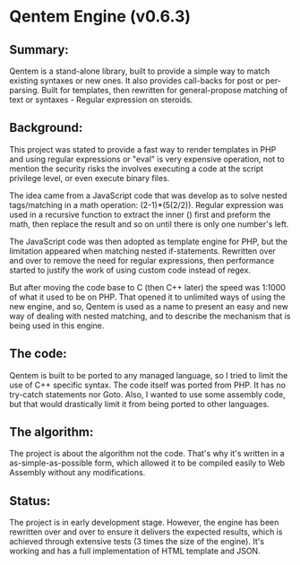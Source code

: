 # Qentem Engine (v0.6.3)

## Summary:
Qentem is a stand-alone library, built to provide a simple way to match existing syntaxes or new ones. It also provides call-backs for post or per-parsing. Built for templates, then rewritten for general-propose matching of text or syntaxes - Regular expression on steroids.

## Background:
This project was stated to provide a fast way to render templates in PHP and using regular expressions or "eval" is very expensive operation, not to mention the security risks the involves executing a code at the script privilege level, or even execute binary files.

The idea came from a JavaScript code that was develop as to solve nested tags/matching in a math operation: (2-1)*(5(2/2)). Regular expression was used in a recursive function to extract the inner () first and preform the math, then replace the result and so on until there is only one number's left.

The JavaScript code was then adopted as template engine for PHP, but the limitation appeared when matching nested if-statements. Rewritten over and over to remove the need for regular expressions, then performance started to justify the work of using custom code instead of regex.

But after moving the code base to C (then C++ later) the speed was 1:1000 of what it used to be on PHP. That opened it to unlimited ways of using the new engine, and so, Qentem is used as a name to present an easy and new way of dealing with nested matching, and to describe the mechanism that is being used in this engine.

## The code:
Qentem is built to be ported to any managed language, so I tried to limit the use of C++ specific syntax. The code itself was ported from PHP. It has no try-catch statements nor Goto. Also, I wanted to use some assembly code, but that would drastically limit it from being ported to other languages.

## The algorithm:
The project is about the algorithm not the code. That's why it's written in a as-simple-as-possible form, which allowed it to be compiled easily to Web Assembly without any modifications.

## Status:
The project is in early development stage. However, the engine has been rewritten over and over to ensure it delivers the expected results, which is achieved through extensive tests (3 times the size of the engine). It's working and has a full implementation of HTML template and JSON.
